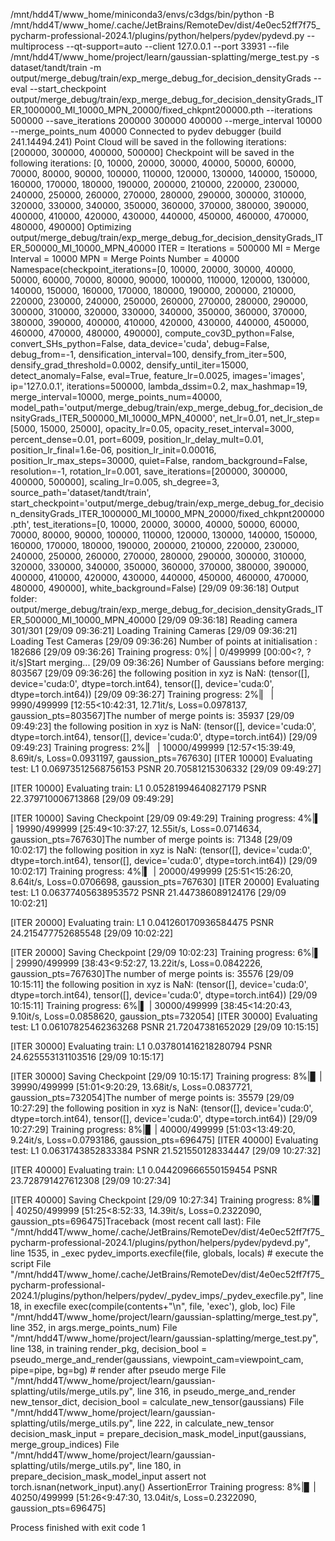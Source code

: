 /mnt/hdd4T/www_home/miniconda3/envs/c3dgs/bin/python -B /mnt/hdd4T/www_home/.cache/JetBrains/RemoteDev/dist/4e0ec52ff7f75_pycharm-professional-2024.1/plugins/python/helpers/pydev/pydevd.py --multiprocess --qt-support=auto --client 127.0.0.1 --port 33931 --file /mnt/hdd4T/www_home/project/learn/gaussian-splatting/merge_test.py -s dataset/tandt/train -m output/merge_debug/train/exp_merge_debug_for_decision_densityGrads --eval --start_checkpoint output/merge_debug/train/exp_merge_debug_for_decision_densityGrads_ITER_1000000_MI_10000_MPN_20000/fixed_chkpnt200000.pth --iterations 500000 --save_iterations 200000 300000 400000 --merge_interval 10000 --merge_points_num 40000 
Connected to pydev debugger (build 241.14494.241)
Point Cloud will be saved in the following iterations: [200000, 300000, 400000, 500000]
Checkpoint will be saved in the following iterations: [0, 10000, 20000, 30000, 40000, 50000, 60000, 70000, 80000, 90000, 100000, 110000, 120000, 130000, 140000, 150000, 160000, 170000, 180000, 190000, 200000, 210000, 220000, 230000, 240000, 250000, 260000, 270000, 280000, 290000, 300000, 310000, 320000, 330000, 340000, 350000, 360000, 370000, 380000, 390000, 400000, 410000, 420000, 430000, 440000, 450000, 460000, 470000, 480000, 490000]
Optimizing output/merge_debug/train/exp_merge_debug_for_decision_densityGrads_ITER_500000_MI_10000_MPN_40000
ITER = Iterations = 500000
MI = Merge Interval = 10000
MPN = Merge Points Number = 40000
Namespace(checkpoint_iterations=[0, 10000, 20000, 30000, 40000, 50000, 60000, 70000, 80000, 90000, 100000, 110000, 120000, 130000, 140000, 150000, 160000, 170000, 180000, 190000, 200000, 210000, 220000, 230000, 240000, 250000, 260000, 270000, 280000, 290000, 300000, 310000, 320000, 330000, 340000, 350000, 360000, 370000, 380000, 390000, 400000, 410000, 420000, 430000, 440000, 450000, 460000, 470000, 480000, 490000], compute_cov3D_python=False, convert_SHs_python=False, data_device='cuda', debug=False, debug_from=-1, densification_interval=100, densify_from_iter=500, densify_grad_threshold=0.0002, densify_until_iter=15000, detect_anomaly=False, eval=True, feature_lr=0.0025, images='images', ip='127.0.0.1', iterations=500000, lambda_dssim=0.2, max_hashmap=19, merge_interval=10000, merge_points_num=40000, model_path='output/merge_debug/train/exp_merge_debug_for_decision_densityGrads_ITER_500000_MI_10000_MPN_40000', net_lr=0.01, net_lr_step=[5000, 15000, 25000], opacity_lr=0.05, opacity_reset_interval=3000, percent_dense=0.01, port=6009, position_lr_delay_mult=0.01, position_lr_final=1.6e-06, position_lr_init=0.00016, position_lr_max_steps=30000, quiet=False, random_background=False, resolution=-1, rotation_lr=0.001, save_iterations=[200000, 300000, 400000, 500000], scaling_lr=0.005, sh_degree=3, source_path='dataset/tandt/train', start_checkpoint='output/merge_debug/train/exp_merge_debug_for_decision_densityGrads_ITER_1000000_MI_10000_MPN_20000/fixed_chkpnt200000.pth', test_iterations=[0, 10000, 20000, 30000, 40000, 50000, 60000, 70000, 80000, 90000, 100000, 110000, 120000, 130000, 140000, 150000, 160000, 170000, 180000, 190000, 200000, 210000, 220000, 230000, 240000, 250000, 260000, 270000, 280000, 290000, 300000, 310000, 320000, 330000, 340000, 350000, 360000, 370000, 380000, 390000, 400000, 410000, 420000, 430000, 440000, 450000, 460000, 470000, 480000, 490000], white_background=False) [29/09 09:36:18]
Output folder: output/merge_debug/train/exp_merge_debug_for_decision_densityGrads_ITER_500000_MI_10000_MPN_40000 [29/09 09:36:18]
Reading camera 301/301 [29/09 09:36:21]
Loading Training Cameras [29/09 09:36:21]
Loading Test Cameras [29/09 09:36:26]
Number of points at initialisation :  182686 [29/09 09:36:26]
Training progress:   0%|          | 0/499999 [00:00<?, ?it/s]Start merging... [29/09 09:36:26]
Number of Gaussians before merging: 803567 [29/09 09:36:26]
the following position in xyz is NaN: (tensor([], device='cuda:0', dtype=torch.int64), tensor([], device='cuda:0', dtype=torch.int64)) [29/09 09:36:27]
Training progress:   2%|▏         | 9990/499999 [12:55<10:42:31, 12.71it/s, Loss=0.0978137, gaussion_pts=803567]The number of merge points is: 35937 [29/09 09:49:23]
the following position in xyz is NaN: (tensor([], device='cuda:0', dtype=torch.int64), tensor([], device='cuda:0', dtype=torch.int64)) [29/09 09:49:23]
Training progress:   2%|▏         | 10000/499999 [12:57<15:39:49,  8.69it/s, Loss=0.0931197, gaussion_pts=767630]
[ITER 10000] Evaluating test: L1 0.06973512568756153 PSNR 20.70581215306332 [29/09 09:49:27]

[ITER 10000] Evaluating train: L1 0.05281994640827179 PSNR 22.379710006713868 [29/09 09:49:29]

[ITER 10000] Saving Checkpoint [29/09 09:49:29]
Training progress:   4%|▍         | 19990/499999 [25:49<10:37:27, 12.55it/s, Loss=0.0714634, gaussion_pts=767630]The number of merge points is: 71348 [29/09 10:02:17]
the following position in xyz is NaN: (tensor([], device='cuda:0', dtype=torch.int64), tensor([], device='cuda:0', dtype=torch.int64)) [29/09 10:02:17]
Training progress:   4%|▍         | 20000/499999 [25:51<15:26:20,  8.64it/s, Loss=0.0706698, gaussion_pts=767630]
[ITER 20000] Evaluating test: L1 0.06377405638953572 PSNR 21.447386089124176 [29/09 10:02:21]

[ITER 20000] Evaluating train: L1 0.041260170936584475 PSNR 24.215477752685548 [29/09 10:02:22]

[ITER 20000] Saving Checkpoint [29/09 10:02:23]
Training progress:   6%|▌         | 29990/499999 [38:43<9:52:27, 13.22it/s, Loss=0.0842226, gaussion_pts=767630]The number of merge points is: 35576 [29/09 10:15:11]
the following position in xyz is NaN: (tensor([], device='cuda:0', dtype=torch.int64), tensor([], device='cuda:0', dtype=torch.int64)) [29/09 10:15:11]
Training progress:   6%|▌         | 30000/499999 [38:45<14:20:43,  9.10it/s, Loss=0.0858620, gaussion_pts=732054]
[ITER 30000] Evaluating test: L1 0.06107825462363268 PSNR 21.72047381652029 [29/09 10:15:15]

[ITER 30000] Evaluating train: L1 0.037801416218280794 PSNR 24.625553131103516 [29/09 10:15:17]

[ITER 30000] Saving Checkpoint [29/09 10:15:17]
Training progress:   8%|▊         | 39990/499999 [51:01<9:20:29, 13.68it/s, Loss=0.0837721, gaussion_pts=732054]The number of merge points is: 35579 [29/09 10:27:29]
the following position in xyz is NaN: (tensor([], device='cuda:0', dtype=torch.int64), tensor([], device='cuda:0', dtype=torch.int64)) [29/09 10:27:29]
Training progress:   8%|▊         | 40000/499999 [51:03<13:49:20,  9.24it/s, Loss=0.0793186, gaussion_pts=696475]
[ITER 40000] Evaluating test: L1 0.0631743852833384 PSNR 21.521550128334447 [29/09 10:27:32]

[ITER 40000] Evaluating train: L1 0.044209666550159454 PSNR 23.728791427612308 [29/09 10:27:34]

[ITER 40000] Saving Checkpoint [29/09 10:27:34]
Training progress:   8%|▊         | 40250/499999 [51:25<8:52:33, 14.39it/s, Loss=0.2322090, gaussion_pts=696475]Traceback (most recent call last):
  File "/mnt/hdd4T/www_home/.cache/JetBrains/RemoteDev/dist/4e0ec52ff7f75_pycharm-professional-2024.1/plugins/python/helpers/pydev/pydevd.py", line 1535, in _exec
    pydev_imports.execfile(file, globals, locals)  # execute the script
  File "/mnt/hdd4T/www_home/.cache/JetBrains/RemoteDev/dist/4e0ec52ff7f75_pycharm-professional-2024.1/plugins/python/helpers/pydev/_pydev_imps/_pydev_execfile.py", line 18, in execfile
    exec(compile(contents+"\n", file, 'exec'), glob, loc)
  File "/mnt/hdd4T/www_home/project/learn/gaussian-splatting/merge_test.py", line 352, in <module>
    args.merge_points_num)
  File "/mnt/hdd4T/www_home/project/learn/gaussian-splatting/merge_test.py", line 138, in training
    render_pkg, decision_bool = pseudo_merge_and_render(gaussians, viewpoint_cam=viewpoint_cam, pipe=pipe, bg=bg) # render after pseudo merge
  File "/mnt/hdd4T/www_home/project/learn/gaussian-splatting/utils/merge_utils.py", line 316, in pseudo_merge_and_render
    new_tensor_dict, decision_bool = calculate_new_tensor(gaussians)
  File "/mnt/hdd4T/www_home/project/learn/gaussian-splatting/utils/merge_utils.py", line 222, in calculate_new_tensor
    decision_mask_input = prepare_decision_mask_model_input(gaussians, merge_group_indices)
  File "/mnt/hdd4T/www_home/project/learn/gaussian-splatting/utils/merge_utils.py", line 180, in prepare_decision_mask_model_input
    assert not torch.isnan(network_input).any()
AssertionError
Training progress:   8%|▊         | 40250/499999 [51:26<9:47:30, 13.04it/s, Loss=0.2322090, gaussion_pts=696475]

Process finished with exit code 1
